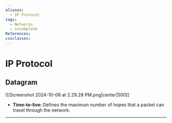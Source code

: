 ```yaml
---
aliases:
  - IP Protocol
tags:
  - Networks
  - incomplete
References: 
cssclasses:
---
```

# IP Protocol

## Datagram
![[Screenshot 2024-10-08 at 2.29.28 PM.png|center|500]]

+ **Time-to-live:** Defines the maximum number of hopes that a packet can travel through the network.

***
